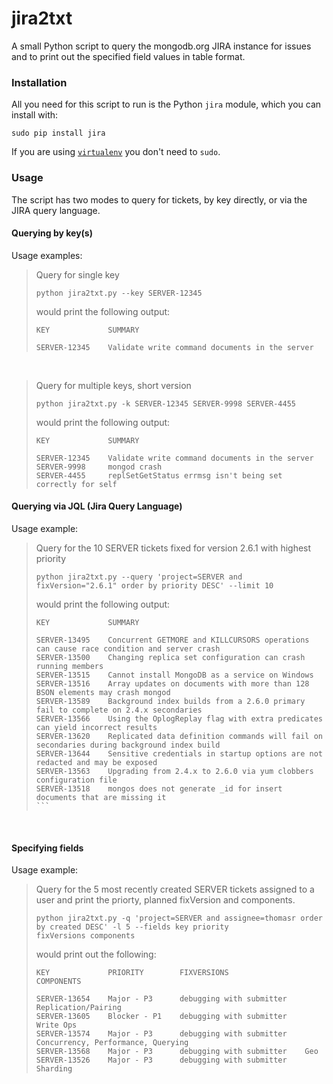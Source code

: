 # jira2txt

A small Python script to query the mongodb.org JIRA instance for issues and to print out the
specified field values in table format.

### Installation

All you need for this script to run is the Python `jira` module, which you can install with:

    sudo pip install jira

If you are using [`virtualenv`](http://www.virtualenv.org/en/latest/) you don't need to `sudo`.

### Usage

The script has two modes to query for tickets, by key directly, or via the JIRA query language.

#### Querying by key(s)

Usage examples:

> Query for single key
> 
>     python jira2txt.py --key SERVER-12345
> 
> would print the following output:
> 
>     KEY             SUMMARY
>     
>     SERVER-12345    Validate write command documents in the server

<br> 

> Query for multiple keys, short version
> 
>     python jira2txt.py -k SERVER-12345 SERVER-9998 SERVER-4455
> 
> would print the following output:
> 
>     KEY             SUMMARY
>         
>     SERVER-12345    Validate write command documents in the server
>     SERVER-9998     mongod crash
>     SERVER-4455     replSetGetStatus errmsg isn't being set correctly for self

#### Querying via JQL (Jira Query Language)

Usage example:


> Query for the 10 SERVER tickets fixed for version 2.6.1 with highest priority
> 
>     python jira2txt.py --query 'project=SERVER and fixVersion="2.6.1" order by priority DESC' --limit 10
> 
> would print the following output:
> 
>     KEY             SUMMARY
>     
>     SERVER-13495    Concurrent GETMORE and KILLCURSORS operations can cause race condition and server crash
>     SERVER-13500    Changing replica set configuration can crash running members
>     SERVER-13515    Cannot install MongoDB as a service on Windows
>     SERVER-13516    Array updates on documents with more than 128 BSON elements may crash mongod
>     SERVER-13589    Background index builds from a 2.6.0 primary fail to complete on 2.4.x secondaries
>     SERVER-13566    Using the OplogReplay flag with extra predicates can yield incorrect results
>     SERVER-13620    Replicated data definition commands will fail on secondaries during background index build
>     SERVER-13644    Sensitive credentials in startup options are not redacted and may be exposed
>     SERVER-13563    Upgrading from 2.4.x to 2.6.0 via yum clobbers configuration file
>     SERVER-13518    mongos does not generate _id for insert documents that are missing it
>     ```

<br>

#### Specifying fields

Usage example: 

> Query for the 5 most recently created SERVER tickets assigned to a user and print the priorty, planned fixVersion 
> and components.
> 
>     python jira2txt.py -q 'project=SERVER and assignee=thomasr order by created DESC' -l 5 --fields key priority 
>     fixVersions components
> 
> would print out the following:
> 
>     KEY             PRIORITY        FIXVERSIONS                 COMPONENTS
>     
>     SERVER-13654    Major - P3      debugging with submitter    Replication/Pairing
>     SERVER-13605    Blocker - P1    debugging with submitter    Write Ops
>     SERVER-13574    Major - P3      debugging with submitter    Concurrency, Performance, Querying
>     SERVER-13568    Major - P3      debugging with submitter    Geo
>     SERVER-13526    Major - P3      debugging with submitter    Sharding
